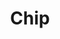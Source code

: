 ---
title: Chip
tags: ["chip", "integrated circuit", "electronic", "semiconductor", "technology", "microchip", "circuitry"]
icon: chip
svg: '<svg xmlns="http://www.w3.org/2000/svg" width="24" height="24" fill="none" viewBox="0 0 24 24" stroke-width="1.5" stroke-linecap="round" stroke-linejoin="round" stroke="currentColor"><path d="M17 3H7a1 1 0 0 0-1 1v16a1 1 0 0 0 1 1h10a1 1 0 0 0 1-1V4a1 1 0 0 0-1-1M6 6H3m3 4H3m3 4H3m3 4H3M21 6h-3m3 4h-3m3 4h-3m3 4h-3"/></svg>'
---
